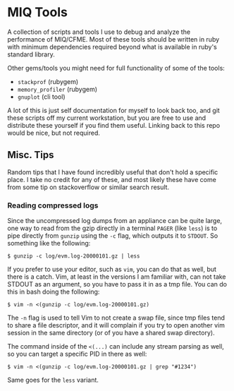MIQ Tools
=========

A collection of scripts and tools I use to debug and analyze the performance of
MIQ/CFME.  Most of these tools should be written in ruby with minimum
dependencies required beyond what is available in ruby's standard library.

Other gems/tools you might need for full functionality of some of the tools:

* `stackprof`       (rubygem)
* `memory_profiler` (rubygem)
* `gnuplot`         (cli tool)

A lot of this is just self documentation for myself to look back too, and git
these scripts off my current workstation, but you are free to use and
distribute these yourself if you find them useful.  Linking back to this repo
would be nice, but not required.


Misc. Tips
----------

Random tips that I have found incredibly useful that don't hold a specific
place.  I take no credit for any of these, and most likely these have come from
some tip on stackoverflow or similar search result.

### Reading compressed logs

Since the uncompressed log dumps from an appliance can be quite large, one way
to read from the gzip directly in a terminal `PAGER` (like `less`) is to pipe
directly from `gunzip` using the `-c` flag, which outputs it to `STDOUT`.  So
something like the following:

```console
$ gunzip -c log/evm.log-20000101.gz | less
```

If you prefer to use your editor, such as `vim`, you can do that as well, but
there is a catch.  Vim, at least in the versions I am familiar with, can not
take STDOUT as an argument, so you have to pass it in as a tmp file.  You can
do this in bash doing the following:

```console
$ vim -n <(gunzip -c log/evm.log-20000101.gz)
```

The `-n` flag is used to tell Vim to not create a swap file, since tmp files
tend to share a file descriptor, and it will complain if you try to open
another vim session in the same directory (or of you have a shared swap
directory).

The command inside of the `<(...)` can include any stream parsing as well, so
you can target a specific PID in there as well:

```console
$ vim -n <(gunzip -c log/evm.log-20000101.gz | grep "#1234")
```

Same goes for the `less` variant.
